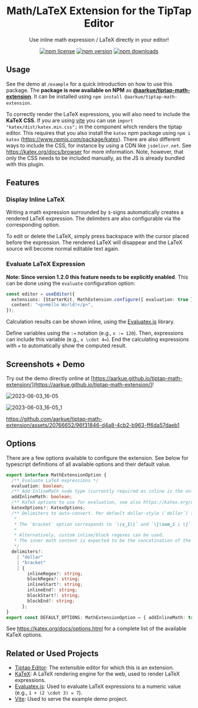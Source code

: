 <div align="center">
<h1>Math/LaTeX Extension for the TipTap Editor</h1>
  <p>Use inline math expression / LaTeX directly in your editor!</p>
  <p>
    
[![npm license](https://img.shields.io/npm/l/%40aarkue%2Ftiptap-math-extension)](https://www.npmjs.com/package/@aarkue/tiptap-math-extension)
[![npm version](https://img.shields.io/npm/v/%40aarkue%2Ftiptap-math-extension)](https://www.npmjs.com/package/@aarkue/tiptap-math-extension)
[![npm downloads](https://img.shields.io/npm/dy/%40aarkue%2Ftiptap-math-extension)](https://www.npmjs.com/package/@aarkue/tiptap-math-extension)

  </p>
</div>


## Usage

See the demo at `/example` for a quick introduction on how to use this package.
The **package is now available on NPM** as [**@aarkue/tiptap-math-extension**](https://www.npmjs.com/package/@aarkue/tiptap-math-extension).
It can be installed using `npm install @aarkue/tiptap-math-extension`.

To correctly render the LaTeX expressions, you will also need to include the **KaTeX CSS**.
If you are using [vite](https://vitejs.dev/) you can use `import "katex/dist/katex.min.css";` in the component which renders the tiptap editor.
This requires that you also install the `katex` npm package using `npm i katex` (https://www.npmjs.com/package/katex).
There are also different ways to include the CSS, for instance by using a CDN like `jsdelivr.net`. See https://katex.org/docs/browser for more information. Note, however, that only the CSS needs to be included manually, as the JS is already bundled with this plugin.

## Features

### Display Inline LaTeX

Writing a math expression surrounded by `$`-signs automatically creates a rendered LaTeX expression.
The delimiters are also configurable via the corresponding option.

To edit or delete the LaTeX, simply press backspace with the cursor placed before the expression.
The rendered LaTeX will disappear and the LaTeX source will become normal editable text again.

### Evaluate LaTeX Expression

**Note: Since version 1.2.0 this feature needs to be explicitly enabled**.
This can be done using the `evaluate` configuration option:

```typescript
const editor = useEditor({
  extensions: [StarterKit, MathExtension.configure({ evaluation: true })],
  content: "<p>Hello World!</p>",
});
```

Calculation results can be shown inline, using the [Evaluatex.js]([https://arthanzel.github.io/evaluatex/) library.

Define variables using the `:=` notation (e.g., `x := 120`).
Then, expressions can include this variable (e.g., `x \cdot 4=`).
End the calculating expressions with `=` to automatically show the computed result.

## Screenshots + Demo

Try out the demo directly online at [https://aarkue.github.io/tiptap-math-extension/](https://aarkue.github.io/tiptap-math-extension/)!

![2023-06-03_16-05](https://github.com/aarkue/tiptap-math-extension/assets/20766652/3f5cc6d5-f0eb-4c2a-9ba7-87367cfdf119)

![2023-06-03_16-05_1](https://github.com/aarkue/tiptap-math-extension/assets/20766652/a722b978-06ef-48c0-8aa0-ba9bedff58a1)

https://github.com/aarkue/tiptap-math-extension/assets/20766652/96f31846-d4a8-4cb2-b963-ff6da57daeb1

## Options

There are a few options available to configure the extension. See below for typescript definitions of all available options and their default value.

```typescript
export interface MathExtensionOption {
  /** Evaluate LaTeX expressions */
  evaluation: boolean;
  /** Add InlineMath node type (currently required as inline is the only supported mode) */
  addInlineMath: boolean;
  /** KaTeX options to use for evaluation, see also https://katex.org/docs/options.html */
  katexOptions?: KatexOptions;
  /** Delimiters to auto-convert. Per default dollar-style (`dollar`) ($x_1$ and $$\sum_i i$$) are used.
   *
   * The `bracket` option corresponds to `\(x_1\)` and `\[\sum_i i \]`.
   *
   * Alternatively, custom inline/block regexes can be used.
   * The inner math content is expected to be the concatination of the matches at index 1 and 2 (`props.match[1] + props.match[2]`).
   */
  delimiters?:
    | "dollar"
    | "bracket"
    | {
        inlineRegex?: string;
        blockRegex?: string;
        inlineStart?: string;
        inlineEnd?: string;
        blockStart?: string;
        blockEnd?: string;
      };
}
export const DEFAULT_OPTIONS: MathExtensionOption = { addInlineMath: true, evaluation: false, delimiters: "dollar" };

```

See https://katex.org/docs/options.html for a complete list of the available KaTeX options.

## Related or Used Projects

- [Tiptap Editor](https://github.com/ueberdosis/tiptap): The extensible editor for which this is an extension.
- [KaTeX](https://github.com/KaTeX/KaTeX): A LaTeX rendering engine for the web, used to render LaTeX expressions.
- [Evaluatex.js](https://github.com/arthanzel/evaluatex): Used to evaluate LaTeX expressions to a numeric value (e.g., `1 + (2 \cdot 3) = 7`).
- [Vite](https://github.com/vitejs/vite): Used to serve the example demo project.
